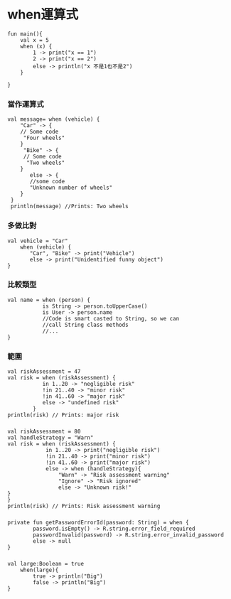 # when運算式
	fun main(){
	    val x = 5
	    when (x) {
	        1 -> print("x == 1")
	        2 -> print("x == 2")
	        else -> println("x 不是1也不是2")
	    }
	    
	}
### 當作運算式
	val message= when (vehicle) {
	    "Car" -> {
	    // Some code
	     "Four wheels"
	    }
	     "Bike" -> {
	     // Some code
	      "Two wheels"
	    }
	       else -> {
	       //some code
	       "Unknown number of wheels"
	    }
	 }
	 println(message) //Prints: Two wheels
	 
### 多做比對
	val vehicle = "Car"
	    when (vehicle) {
	       "Car", "Bike" -> print("Vehicle")
	       else -> print("Unidentified funny object")
	}

### 比較類型
	val name = when (person) {
	           is String -> person.toUpperCase()
	           is User -> person.name
	           //Code is smart casted to String, so we can
	           //call String class methods
	           //...
	}	

### 範圍
	val riskAssessment = 47
	val risk = when (riskAssessment) {
	           in 1..20 -> "negligible risk"
	           !in 21..40 -> "minor risk"
	           !in 41..60 -> "major risk"
	           else -> "undefined risk"
	        }
	println(risk) // Prints: major risk
	
### 
	val riskAssessment = 80
	val handleStrategy = "Warn"
	val risk = when (riskAssessment) {
	            in 1..20 -> print("negligible risk")
	            !in 21..40 -> print("minor risk")
	            !in 41..60 -> print("major risk")
	            else -> when (handleStrategy){
	                "Warn" -> "Risk assessment warning"
	                "Ignore" -> "Risk ignored"
	                else -> "Unknown risk!"
	}
	}
	println(risk) // Prints: Risk assessment warning

###
	private fun getPasswordErrorId(password: String) = when {
	        password.isEmpty() -> R.string.error_field_required
	        passwordInvalid(password) -> R.string.error_invalid_password
	        else -> null
	}
	
###
	val large:Boolean = true
	    when(large){
	        true -> println("Big")
	        false -> println("Big")
	}

	
